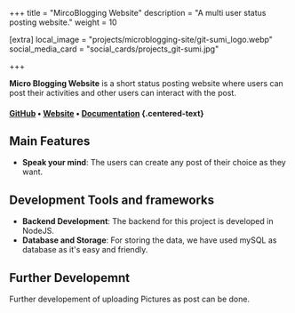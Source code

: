 +++
title = "MircoBlogging Website"
description = "A multi user status posting website."
weight = 10

[extra]
local_image = "projects/microblogging-site/git-sumi_logo.webp"
social_media_card = "social_cards/projects_git-sumi.jpg"

+++

**Micro Blogging Website** is a short status posting website where users can post their activities and other users can interact with the post.


#### [GitHub](https://github.com/vitamin2025/micro-blogging-website) • [Website](/) • [Documentation](/) {.centered-text}

## Main Features

- **Speak your mind**: The users can create any post of their choice as they want.


## Development Tools and frameworks

- **Backend Development**: The backend for this project is developed in NodeJS.
- **Database and Storage**: For storing the data, we have used mySQL as database as it's easy and friendly.


## Further Developemnt

Further developement of uploading Pictures as post can be done.

